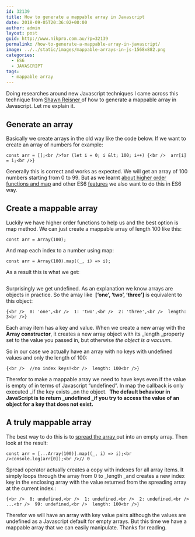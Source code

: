 ```yaml
---
id: 32139
title: How to generate a mappable array in Javascript
date: 2018-09-05T20:36:02+00:00
author: admin
layout: post
guid: http://www.nikpro.com.au/?p=32139
permalink: /how-to-generate-a-mappable-array-in-javascript/
image: ../../static/images/mappable-arrays-in-js-1568x882.png
categories:
  - ES6
  - JAVASCRIPT
tags:
  - mappable array
---
```

Doing researches around new Javascript techniques I came across this technique from <a href="https://itnext.io/@shawn.webdev?source=post_header_lockup" target="_blank" rel="noopener noreferrer">Shawn Reisner </a>of how to generate a mappable array in Javascript. Let me explain it.

## Generate an array

Basically we create arrays in the old way like the code below. If we want to create an array of numbers for example:

```const arr = [];<br />for (let i = 0; i &lt; 100; i++) {<br />  arr[i] = i;<br />}```

Generally this is correct and works as expected. We will get an array of 100 numbers starting from 0 to 99. But as we learnt [about higher order functions and map](http://www.nikpro.com.au/javascript-es6-maps-with-examples/) and other ES6 [features](http://nikpro.com.au/category/es6) we also want to do this in ES6 way.

## Create a mappable array

Luckily we have higher order functions to help us and the best option is map method. We can just create a mappable array of length 100 like this:

```const arr = Array(100);```

And map each index to a number using map:

```const arr = Array(100).map((_, i) => i);```

As a result this is what we get:<figure class="wp-block-image">

<img src="http://www.nikpro.com.aumapable-array.png" alt="" class="wp-image-32140" srcset="http://testgatsby.localmapable-array.png 800w, http://testgatsby.localmapable-array-300x152.png 300w, http://testgatsby.localmapable-array-768x389.png 768w" sizes="(max-width: 800px) 100vw, 800px" /> </figure> 

Surprisingly we get undefined. As an explanation we know arrays are objects in practice. So the array like  **[&#8216;one&#8217;, &#8216;two&#8217;, &#8216;three&#8217;]** is equivalent to this object:

```{<br />  0: 'one',<br />  1: 'two',<br />  2: 'three',<br />  length: 3<br />}```

Each array item has a key and value. When we create a new array with the **Array constructor**, it creates a new array object with its _length _property set to the value you passed in, but otherwise _the object is a vacuum_.

So in our case we actually have an array with no keys with undefined  values and only the length of 100:

```{<br />  //no index keys!<br />  length: 100<br />}```

Therefor to make a mappable array we need to have keys even if the value is empty of in terms of Javascript &#8220;undefined&#8221;. In map the callback is only executed _if the key exists _on the object.  **The default behaviour in JavaScript is to return _undefined _if you try to access the value of an object for a key that does not exist.**

## A truly mappable array

The best way to do this is to [spread the array ](http://www.nikpro.com.au/what-is-spread-syntax-in-es6-and-how-to-use-it/)out into an empty array. Then look at the result:

```const arr = [...Array(100)].map((_, i) => i);<br />console.log(arr[0]);<br />// 0```

Spread operator actually creates a copy with indexes for all array items. It simply loops through the array from 0 to _length _and creates a new index key in the enclosing array with the value returned from the spreading array at the current index.:

```{<br />  0: undefined,<br />  1: undefined,<br />  2: undefined,<br />  ...<br />  99: undefined,<br />  length: 100<br />}```

Therefor we will have an array with key value pairs although the values are undefined as a Javascript default for empty arrays. But this time we have a mappable array that we can easily manipulate. Thanks for reading. 